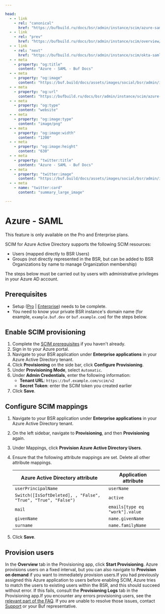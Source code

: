 ```yaml
---

head:
  - - link
    - rel: "canonical"
      href: "https://bufbuild.ru/docs/bsr/admin/instance/scim/azure-saml/"
  - - link
    - rel: "prev"
      href: "https://bufbuild.ru/docs/bsr/admin/instance/scim/overview/"
  - - link
    - rel: "next"
      href: "https://bufbuild.ru/docs/bsr/admin/instance/scim/okta-saml/"
  - - meta
    - property: "og:title"
      content: "Azure - SAML - Buf Docs"
  - - meta
    - property: "og:image"
      content: "https://buf.build/docs/assets/images/social/bsr/admin/instance/scim/azure-saml.png"
  - - meta
    - property: "og:url"
      content: "https://bufbuild.ru/docs/bsr/admin/instance/scim/azure-saml/"
  - - meta
    - property: "og:type"
      content: "website"
  - - meta
    - property: "og:image:type"
      content: "image/png"
  - - meta
    - property: "og:image:width"
      content: "1200"
  - - meta
    - property: "og:image:height"
      content: "630"
  - - meta
    - property: "twitter:title"
      content: "Azure - SAML - Buf Docs"
  - - meta
    - property: "twitter:image"
      content: "https://buf.build/docs/assets/images/social/bsr/admin/instance/scim/azure-saml.png"
  - - meta
    - name: "twitter:card"
      content: "summary_large_image"

---
```


# Azure - SAML

This feature is only available on the Pro and Enterprise plans.

SCIM for Azure Active Directory supports the following SCIM resources:

- Users (mapped directly to BSR Users)
- Groups (not directly represented in the BSR, but can be added to BSR Organizations by name to manage Organization membership)

The steps below must be carried out by users with administrative privileges in your Azure AD account.

## Prerequisites

- Setup ([Pro](../../setup-pro/) | [Enterprise](../../setup-enterprise/)) needs to be complete.
- You need to know your private BSR instance's domain name (for example, `example.buf.dev` or `buf.example.com`) for the steps below.

## Enable SCIM provisioning

1.  Complete the [SCIM prerequisites](../overview/) if you haven't already.
2.  Sign in to your Azure portal.
3.  Navigate to your BSR application under **Enterprise applications** in your Azure Active Directory tenant.
4.  Click **Provisioning** on the side bar, click **Configure Provisioning**.
5.  Under **Provisioning Mode**, select `Automatic`.
6.  Under **Admin Credentials**, enter the following information:
    - **Tenant URL**: `https://buf.example.com/scim/v2`
    - **Secret Token**: enter the SCIM token you created earlier
7.  Click **Save**.

## Configure SCIM mappings

1.  Navigate to your BSR application under **Enterprise applications** in your Azure Active Directory tenant.
2.  On the left sidebar, navigate to **Provisioning**, and then **Provisioning** again.
3.  Under Mappings, click **Provision Azure Active Directory Users**.
4.  Ensure that the following attribute mappings are set. Delete all other attribute mappings.

    | Azure Active Directory attribute                              | Application attribute          |
    | ------------------------------------------------------------- | ------------------------------ |
    | `userPrincipalName`                                           | `userName`                     |
    | `Switch([IsSoftDeleted], , "False", "True", "True", "False")` | `active`                       |
    | `mail`                                                        | `emails[type eq "work"].value` |
    | `givenName`                                                   | `name.givenName`               |
    | `surname`                                                     | `name.familyName`              |

5.  Click **Save**.

## Provision users

In the **Overview** tab in the Provisioning app, click **Start Provisioning**. Azure provisions users on a fixed interval, but you can also navigate to **Provision on demand** if you want to immediately provision users.If you had previously assigned this Azure application to users before enabling SCIM, Azure tries to match the users to existing users within the BSR, and this should succeed without error. If this fails, consult the **Provisioning Logs** tab in the Provisioning app.If you encounter any errors provisioning users, see the [relevant part of the FAQ](../faq/#how-do-i-resolve-a-failed-user-provision). If you are unable to resolve those issues, contact [Support](https://support.buf.build) or your Buf representative.

